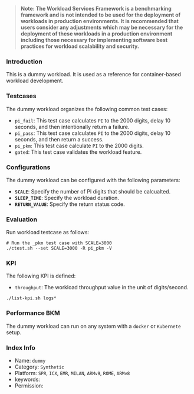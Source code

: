 >
> **Note: The Workload Services Framework is a benchmarking framework and is not intended to be used for the deployment of workloads in production environments. It is recommended that users consider any adjustments which may be necessary for the deployment of these workloads in a production environment including those necessary for implementing software best practices for workload scalability and security.**
>
### Introduction

This is a dummy workload. It is used as a reference for container-based workload development. 

### Testcases

The dummy workload organizes the following common test cases:  

- `pi_fail`: This test case calculates `PI` to the 2000 digits, delay 10 seconds, and then intentionally return a failure.  
- `pi_pass`: This test case calculates `PI` to the 2000 digits, delay 10 seconds, and then return a success.  
- `pi_pkm`: This test case calculate `PI` to the 2000 digits.  
- `gated`: This test case validates the workload feature.  

### Configurations

The dummy workload can be configured with the following parameters:  

- **`SCALE`**: Specify the number of PI digits that should be calcualted.
- **`SLEEP_TIME`**: Specify the workload duration.
- **`RETURN_VALUE`**: Specify the return status code.

### Evaluation

Run workload testcase as follows:

```
# Run the _pkm test case with SCALE=3000
./ctest.sh --set SCALE=3000 -R pi_pkm -V
```

### KPI

The following KPI is defined:

- `throughput`: The workload throughput value in the unit of digits/second.  

```
./list-kpi.sh logs*
```

### Performance BKM

The dummy workload can run on any system with a `docker` or `Kubernete` setup.  

### Index Info

- Name: `dummy`
- Category: `Synthetic`
- Platform: `SPR`, `ICX`, `EMR`, `MILAN`, `ARMv9`, `ROME`, `ARMv8`
- keywords:
- Permission:

